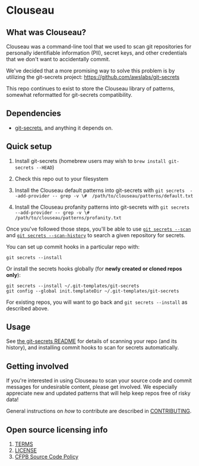 # Clouseau


## What was Clouseau?

Clouseau was a command-line tool that we used to scan git repositories for personally identifiable information (PII), secret keys, and other credentials that we don't want to accidentally commit. 

We've decided that a more promising way to solve this problem is by utilizing the git-secrets project: https://github.com/awslabs/git-secrets

This repo continues to exist to store the Clouseau library of patterns, somewhat reformatted for git-secrets compatibility.

## Dependencies

 - [git-secrets](https://github.com/awslabs/git-secrets), and anything it depends on.


## Quick setup

1. Install git-secrets (homebrew users may wish to `brew install git-secrets --HEAD`)

1. Check this repo out to your filesystem

1. Install the Clouseau default patterns into git-secrets with `git secrets  --add-provider -- grep -v \#  /path/to/clouseau/patterns/default.txt`

1. Install the Clouseau profanity patterns into git-secrets with `git secrets  --add-provider -- grep -v \#  /path/to/clouseau/patterns/profanity.txt`

Once you've followed those steps, you'll be able to use [`git secrets --scan`](https://github.com/awslabs/git-secrets#options-for-scan) and [`git secrets --scan-history`](https://github.com/awslabs/git-secrets#operation-modes) to search a given repository for secrets.

You can set up commit hooks in a particular repo with:

```
git secrets --install
```

Or install the secrets hooks globally (for **newly created or cloned repos only**):

```
git secrets --install ~/.git-templates/git-secrets
git config --global init.templateDir ~/.git-templates/git-secrets
```

For existing repos, you will want to go back and `git secrets --install` as described above.



## Usage

See [the git-secrets README](https://github.com/awslabs/git-secrets#synopsis) for details of scanning your repo (and its history), and installing commit hooks to scan for secrets automatically.


## Getting involved

If you're interested in using Clouseau to scan your source code and commit messages for undesirable content,
please get involved. We especially appreciate new and updated patterns that will help keep repos free of risky data!

General instructions on _how_ to contribute are described in [CONTRIBUTING](CONTRIBUTING.md).


## Open source licensing info
1. [TERMS](TERMS.md)
2. [LICENSE](LICENSE)
3. [CFPB Source Code Policy](https://github.com/cfpb/source-code-policy/)
